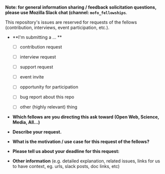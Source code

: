 **Note: for general information sharing / feedback solicitation questions, please use Mozilla Slack chat (channel: `mofo_fellowships`**. 

This repository's issues are reserved for requests of the fellows (contribution, interviews, event participation, etc.).

* **I'm submitting a ... **
  - [ ] contribution request
  - [ ] interview request
  - [ ] support request
  - [ ] event invite
  - [ ] opportunity for participation
  - [ ] bug report about this repo
  - [ ] other (highly relevant) thing


* **Which fellows are you directing this ask toward (Open Web, Science, Media, All...)**



* **Describe your request.**




* **What is the motivation / use case for this request of the fellows?**



* **Please tell us about your deadline for this request:**



* **Other information** (e.g. detailed explanation, related issues, links for us to have context, eg. urls, slack posts, doc links, etc)


